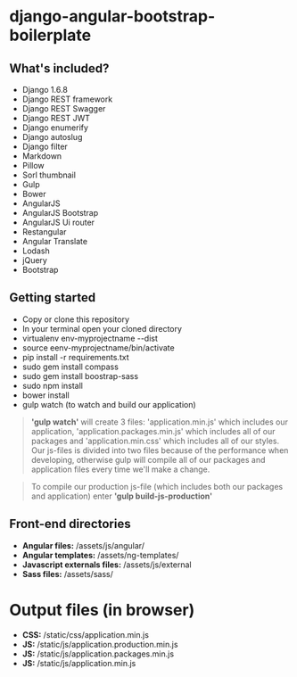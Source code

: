 django-angular-bootstrap-boilerplate
====================================

What's included?
-
* Django 1.6.8
* Django REST framework
* Django REST Swagger
* Django REST JWT
* Django enumerify
* Django autoslug
* Django filter
* Markdown
* Pillow
* Sorl thumbnail
* Gulp
* Bower
* AngularJS
* AngularJS Bootstrap
* AngularJS Ui router
* Restangular
* Angular Translate
* Lodash
* jQuery
* Bootstrap

Getting started
-
* Copy or clone this repository
* In your terminal open your cloned directory
* virtualenv env-myprojectname --dist
* source eenv-myprojectname/bin/activate
* pip install -r requirements.txt
* sudo gem install compass
* sudo gem install boostrap-sass
* sudo npm install
* bower install
* gulp watch (to watch and build our application)

> **'gulp watch'** will create 3 files: 'application.min.js' which includes our application, 'application.packages.min.js' which includes all of our packages and 'application.min.css' which includes all of our styles. Our js-files is divided into two files because of the performance when developing, otherwise gulp will compile all of our packages and application files every time we'll make a change.

> To compile our production js-file (which includes both our packages and application) enter **'gulp build-js-production'**

Front-end directories
-
* **Angular files:** /assets/js/angular/
* **Angular templates:** /assets/ng-templates/
* **Javascript externals files:** /assets/js/external
* **Sass files:** /assets/sass/

Output files (in browser)
====================================
* **CSS:** /static/css/application.min.js
* **JS:** /static/js/application.production.min.js
* **JS:** /static/js/application.packages.min.js
* **JS:** /static/js/application.min.js
